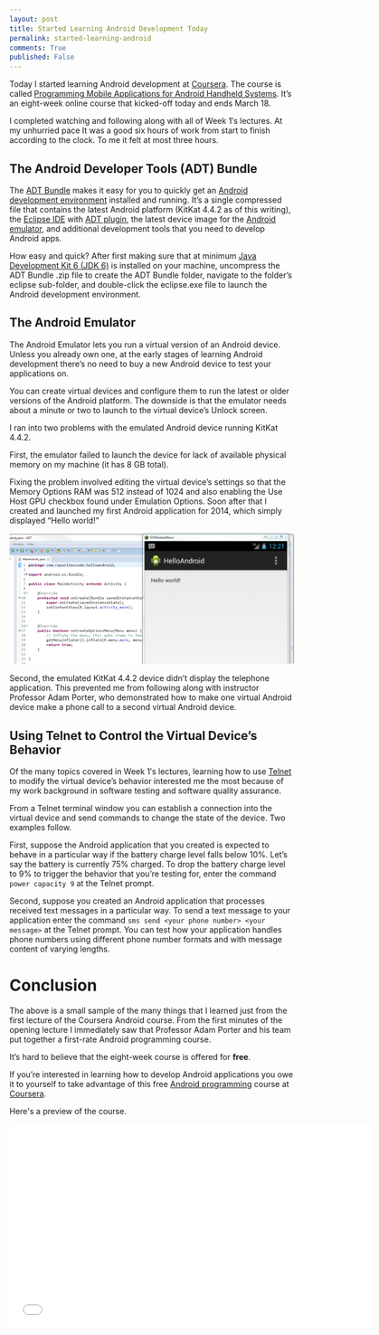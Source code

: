 ```yaml
---
layout: post
title: Started Learning Android Development Today 
permalink: started-learning-android
comments: True
published: False
---
```


Today I started learning Android development at [Coursera](https://www.coursera.org/). The course is called [Programming Mobile Applications for Android Handheld Systems](https://www.coursera.org/course/android). It’s an eight-week online course that kicked-off today and ends March 18.

I completed watching and following along with all of Week 1′s lectures. At my unhurried pace It was a good six hours of work from start to finish according to the clock. To me it felt at most three hours.

## The Android Developer Tools (ADT) Bundle

The [ADT Bundle](http://developer.android.com/sdk/index.html) makes it easy for you to quickly get an [Android development environment](http://developer.android.com/tools/index.html) installed and running. It’s a single compressed file that contains the latest Android platform (KitKat 4.4.2 as of this writing), the [Eclipse IDE](http://en.wikipedia.org/wiki/Eclipse_%28software%29) with [ADT plugin](http://developer.android.com/tools/sdk/eclipse-adt.html), the latest device image for the [Android emulator](http://developer.android.com/tools/help/emulator.html), and additional development tools that you need to develop Android apps.

How easy and quick? After first making sure that at minimum [Java Development Kit 6 (JDK 6)](http://www.oracle.com/technetwork/java/javase/downloads/java-archive-downloads-javase6-419409.html#jdk-6u45-oth-JPR) is installed on your machine, uncompress the ADT Bundle .zip file to create the ADT Bundle folder, navigate to the folder’s eclipse sub-folder, and double-click the eclipse.exe file to launch the Android development environment.

## The Android Emulator

The Android Emulator lets you run a virtual version of an Android device. Unless you already own one, at the early stages of learning Android development there’s no need to buy a new Android device to test your applications on. 

You can create virtual devices and configure them to run the latest or older versions of the Android platform. The downside is that the emulator needs about a minute or two to launch to the virtual device’s Unlock screen.

I ran into two problems with the emulated Android device running KitKat 4.4.2.

First, the emulator failed to launch the device for lack of available physical memory on my machine (it has 8 GB total). 

Fixing the problem involved editing the virtual device’s settings so that the Memory Options RAM was 512 instead of 1024 and also enabling the Use Host GPU checkbox found under Emulation Options. Soon after that I created and launched my first Android application for 2014, which simply displayed “Hello world!”

![helloWorld](/images/helloWorld.png)

Second, the emulated KitKat 4.4.2 device didn’t display the telephone application. This prevented me from following along with instructor Professor Adam Porter, who demonstrated how to make one virtual Android device make a phone call to a second virtual Android device. 

## Using Telnet to Control the Virtual Device’s Behavior

Of the many topics covered in Week 1′s lectures, learning how to use [Telnet](http://en.wikipedia.org/wiki/Telnet) to modify the virtual device’s behavior interested me the most because of my work background in software testing and software quality assurance.

From a Telnet terminal window you can establish a connection into the virtual device and send commands to change the state of the device. Two examples follow.

First, suppose the Android application that you created is expected to behave in a particular way if the battery charge level falls below 10%. Let’s say the battery is currently 75% charged. To drop the battery charge level to 9% to trigger the behavior that you’re testing for, enter the command `power capacity 9` at the Telnet prompt.

Second, suppose you created an Android application that processes received text messages in a particular way. To send a text message to your application enter the command `sms send <your phone number> <your message>` at the Telnet prompt. You can test how your application handles phone numbers using different phone number formats and with message content of varying lengths.

# Conclusion

The above is a small sample of the many things that I learned just from the first lecture of the Coursera Android course. From the first minutes of the opening lecture I immediately saw that Professor Adam Porter and his team put together a first-rate Android programming course. 

It’s hard to believe that the eight-week course is offered for **free**.
	
If you’re interested in learning how to develop Android applications you owe it to yourself to take advantage of this free [Android programming](https://www.coursera.org/course/android) course at [Coursera](https://www.coursera.org/).

Here's a preview of the course.

<iframe width="640" height="360" src="//www.youtube.com/embed/nvupSyKqupo?feature=player_embedded" frameborder="0" allowfullscreen></iframe>
